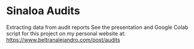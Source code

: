 # Sinaloa Audits
 Extracting data from audit reports
 See the presentation and Google Colab script for this project on my personal website at: https://www.beltranalejandro.com/post/audits

